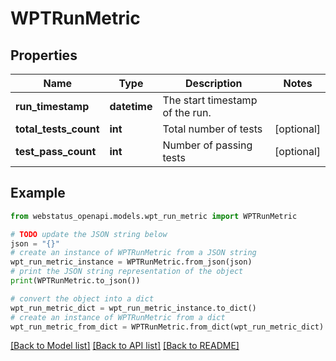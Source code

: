 # WPTRunMetric


## Properties

Name | Type | Description | Notes
------------ | ------------- | ------------- | -------------
**run_timestamp** | **datetime** | The start timestamp of the run. | 
**total_tests_count** | **int** | Total number of tests | [optional] 
**test_pass_count** | **int** | Number of passing tests | [optional] 

## Example

```python
from webstatus_openapi.models.wpt_run_metric import WPTRunMetric

# TODO update the JSON string below
json = "{}"
# create an instance of WPTRunMetric from a JSON string
wpt_run_metric_instance = WPTRunMetric.from_json(json)
# print the JSON string representation of the object
print(WPTRunMetric.to_json())

# convert the object into a dict
wpt_run_metric_dict = wpt_run_metric_instance.to_dict()
# create an instance of WPTRunMetric from a dict
wpt_run_metric_from_dict = WPTRunMetric.from_dict(wpt_run_metric_dict)
```
[[Back to Model list]](../README.md#documentation-for-models) [[Back to API list]](../README.md#documentation-for-api-endpoints) [[Back to README]](../README.md)



